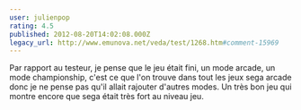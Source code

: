 ```yaml
---
user: julienpop
rating: 4.5
published: 2012-08-20T14:02:08.000Z
legacy_url: http://www.emunova.net/veda/test/1268.htm#comment-15969
---
```

Par rapport au testeur, je pense que le jeu était fini, un mode arcade, un mode championship, c'est ce que l'on trouve dans tout les jeux sega arcade donc je ne pense pas qu'il allait rajouter d'autres modes. Un très bon jeu qui montre encore que sega était très fort au niveau jeu.